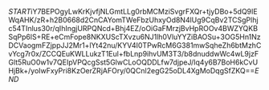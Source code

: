 $START$iY7BEPOgyLwKrKjvfjNLGmtLLg0rbMCMziSvgrFXQr+tjyDBo+5dQ9IEWqAHK/zR+h2B0668d2CnCAYomTWeFbzUhxyOd8N4lUg9CqBv2TCSgPlhjc54TInlus30r/qIhIngjURPQNcd+Bhj4EZ/oOiGaFMrzjBvHpROOv4BWZYQKBSqPp6lS+RE+eCmFope8NKXUScTXvzu6NJ1lh0VluYYZiBAOSu+3OG5Hn1NzDCVaogmFZjppJJ2Mr1+lYt42nu/KYV4I0TPwRcM6G381mwSqheZh6btMzhCvYcg7r0x/ZCCQEuKWLLukzT1Eul+fbLnp9ihvUM3T3/b8dnuddwWc4wL9jzFGlt5RuO0w1v7QEIpVPQcgSst5GlwCLoOQDDLfw7djpeJ/Iq4y6B7BoH6kCvUHjBk+/yoIwFxyPri8KzOerZRjAFOry/0QCnl2egG25oDL4XgMoDqgSfZKQ==$END$